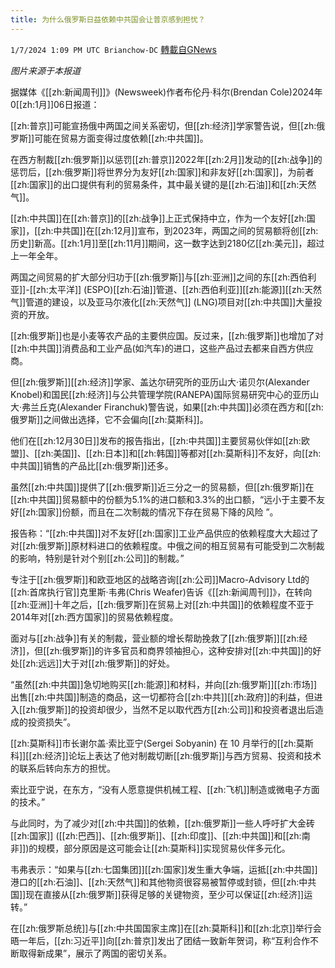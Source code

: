 ```yaml
---
title: 为什么俄罗斯日益依赖中共国会让普京感到担忧？
---
```

`1/7/2024 1:09 PM UTC Brianchow-DC` [轉載自GNews](https://gnews.org/articles/2193719)

*图片来源于本报道*

据媒体《[[zh:新闻周刊]]》(Newsweek)作者布伦丹·科尔(Brendan Cole)2024年0[[zh:1月]]06日报道：

[[zh:普京]]可能宣扬俄中两国之间关系密切，但[[zh:经济]]学家警告说，但[[zh:俄罗斯]]可能在贸易方面变得过度依赖[[zh:中共国]]。

在西方制裁[[zh:俄罗斯]]以惩罚[[zh:普京]]2022年[[zh:2月]]发动的[[zh:战争]]的惩罚后，[[zh:俄罗斯]]将世界分为友好[[zh:国家]]和非友好[[zh:国家]]，为前者[[zh:国家]]的出口提供有利的贸易条件，其中最关键的是[[zh:石油]]和[[zh:天然气]]。

[[zh:中共国]]在[[zh:普京]]的[[zh:战争]]上正式保持中立，作为一个友好[[zh:国家]]，[[zh:中共国]]在[[zh:12月]]宣布，到2023年，两国之间的贸易额将创[[zh:历史]]新高。[[zh:1月]]至[[zh:11月]]期间，这一数字达到2180亿[[zh:美元]]，超过上一年全年。

两国之间贸易的扩大部分归功于[[zh:俄罗斯]]与[[zh:亚洲]]之间的东[[zh:西伯利亚]]\-[[zh:太平洋]] (ESPO)[[zh:石油]]管道、[[zh:西伯利亚]][[zh:能源]][[zh:天然气]]管道的建设，以及亚马尔液化[[zh:天然气]] (LNG)项目对[[zh:中共国]]大量投资的开放。

[[zh:俄罗斯]]也是小麦等农产品的主要供应国。反过来，[[zh:俄罗斯]]也增加了对[[zh:中共国]]消费品和工业产品(如汽车)的进口，这些产品过去都来自西方供应商。

但[[zh:俄罗斯]][[zh:经济]]学家、盖达尔研究所的亚历山大·诺贝尔(Alexander Knobel)和国民[[zh:经济]]与公共管理学院(RANEPA)国际贸易研究中心的亚历山大·弗兰丘克(Alexander Firanchuk)警告说，如果[[zh:中共国]]必须在西方和[[zh:俄罗斯]]之间做出选择，它不会偏向[[zh:莫斯科]]。

他们在[[zh:12月30日]]发布的报告指出，[[zh:中共国]]主要贸易伙伴如[[zh:欧盟]]、[[zh:美国]]、[[zh:日本]]和[[zh:韩国]]等都对[[zh:莫斯科]]不友好，向[[zh:中共国]]销售的产品比[[zh:俄罗斯]]还多。

虽然[[zh:中共国]]提供了[[zh:俄罗斯]]近三分之一的贸易额，但[[zh:俄罗斯]]在[[zh:中共国]]贸易额中的份额为5.1%的进口额和3.3%的出口额，“远小于主要不友好[[zh:国家]]份额，而且在二次制裁的情况下存在贸易下降的风险 ”。

报告称：“[[zh:中共国]]对不友好[[zh:国家]]工业产品供应的依赖程度大大超过了对[[zh:俄罗斯]]原材料进口的依赖程度。中俄之间的相互贸易有可能受到二次制裁的影响，特别是针对个别[[zh:公司]]的制裁。”

专注于[[zh:俄罗斯]]和欧亚地区的战略咨询[[zh:公司]]Macro-Advisory Ltd的[[zh:首席执行官]]克里斯·韦弗(Chris Weafer)告诉《[[zh:新闻周刊]]》，在转向[[zh:亚洲]]十年之后，[[zh:俄罗斯]]在贸易上对[[zh:中共国]]的依赖程度不亚于2014年对[[zh:西方国家]]的贸易依赖程度。

面对与[[zh:战争]]有关的制裁，营业额的增长帮助挽救了[[zh:俄罗斯]][[zh:经济]]，但[[zh:俄罗斯]]的许多官员和商界领袖担心，这种安排对[[zh:中共国]]的好处[[zh:远远]]大于对[[zh:俄罗斯]]的好处。

“虽然[[zh:中共国]]急切地购买[[zh:能源]]和材料，并向[[zh:俄罗斯]][[zh:市场]]出售[[zh:中共国]]制造的商品，这一切都符合[[zh:中共]][[zh:政府]]的利益，但进入[[zh:俄罗斯]]的投资却很少，当然不足以取代西方[[zh:公司]]和投资者退出后造成的投资损失”。

[[zh:莫斯科]]市长谢尔盖·索比亚宁(Sergei Sobyanin) 在 10 月举行的[[zh:莫斯科]][[zh:经济]]论坛上表达了他对制裁切断[[zh:俄罗斯]]与西方贸易、投资和技术的联系后转向东方的担忧。

索比亚宁说，在东方，“没有人愿意提供机械工程、[[zh:飞机]]制造或微电子方面的技术。”

与此同时，为了减少对[[zh:中共国]]的依赖，[[zh:俄罗斯]]一些人呼吁扩大金砖[[zh:国家]] ([[zh:巴西]]、[[zh:俄罗斯]]、[[zh:印度]]、[[zh:中共国]]和[[zh:南非]])的规模，部分原因是这可能会让[[zh:莫斯科]]实现贸易伙伴多元化。

韦弗表示：“如果与[[zh:七国集团]][[zh:国家]]发生重大争端，运抵[[zh:中共国]]港口的[[zh:石油]]、[[zh:天然气]]和其他物资很容易被暂停或封锁，但[[zh:中共国]]现在直接从[[zh:俄罗斯]]获得足够的关键物资，至少可以保证[[zh:经济]]运转。”

在[[zh:俄罗斯总统]]与[[zh:中共国国家主席]]在[[zh:莫斯科]]和[[zh:北京]]举行会晤一年后，[[zh:习近平]]向[[zh:普京]]发出了团结一致新年贺词，称“互利合作不断取得新成果”，展示了两国的密切关系。
